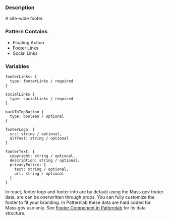### Description
A site-wide footer.

### Pattern Contains
* Floating Action
* Footer Links
* Social Links

### Variables
~~~
footerLinks: {
  type: footerLinks / required
}

socialLinks {
  type: socialLinks / required
}

backToTopButton {
  type: boolean / optional
}

footerLogo: {
  src: string / optional,
  altText: string / optional
}

footerText: {
  copyright: string / optional,
  description: string / optional,
  privacyPolicy: {
    text: string / optional,
    url: string / optional
  }
}
~~~

In react, footer logo and footer info are by default using the Mass.gov footer data, are can be overwritten through props. You can fully customize the footer to fit your branding. In Patternlab these data are hard coded for Mass.gov use only. 
See [Footer Component in Patternlab](/patternlab/styleguide/source/_patterns/03-organisms/by-template/footer.md) for its data structure.


